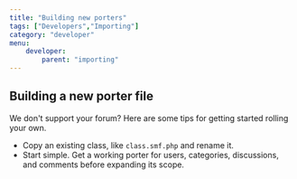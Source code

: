 ```yaml
---
title: "Building new porters"
tags: ["Developers","Importing"]
category: "developer"
menu:
    developer:
        parent: "importing"
---
```


## Building a new porter file

We don't support your forum? Here are some tips for getting started rolling your own.

* Copy an existing class, like `class.smf.php` and rename it.
* Start simple. Get a working porter for users, categories, discussions, and comments before expanding its scope.
